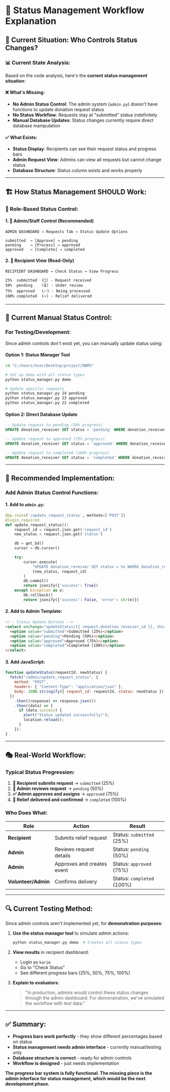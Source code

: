 # 🔄 Status Management Workflow Explanation

## 🤔 **Current Situation: Who Controls Status Changes?**

### **📊 Current State Analysis:**

Based on the code analysis, here's the **current status management situation**:

#### **❌ What's Missing:**

- **No Admin Status Control**: The admin system (`admin.py`) doesn't have functions to update donation request status
- **No Status Workflow**: Requests stay at "submitted" status indefinitely
- **Manual Database Updates**: Status changes currently require direct database manipulation

#### **✅ What Exists:**

- **Status Display**: Recipients can see their request status and progress bars
- **Admin Request View**: Admins can view all requests but cannot change status
- **Database Structure**: Status column exists and works properly

---

## 🏗️ **How Status Management SHOULD Work:**

### **👥 Role-Based Status Control:**

#### **1. 🎯 Admin/Staff Control (Recommended)**

```
ADMIN DASHBOARD → Requests Tab → Status Update Options

submitted  → [Approve] → pending
pending    → [Process] → approved
approved   → [Complete] → completed
```

#### **2. 📱 Recipient View (Read-Only)**

```
RECIPIENT DASHBOARD → Check Status → View Progress

25%  submitted  (📄) - Request received
50%  pending    (⏳) - Under review
75%  approved   (✅) - Being processed
100% completed  (⭐) - Relief delivered
```

---

## 🔧 **Current Manual Status Control:**

### **For Testing/Development:**

Since admin controls don't exist yet, you can manually update status using:

#### **Option 1: Status Manager Tool**

```bash
cd "C:/Users/User/Desktop/project/DBMS"

# Set up demo with all status types
python status_manager.py demo

# Update specific requests
python status_manager.py 24 pending
python status_manager.py 23 approved
python status_manager.py 22 completed
```

#### **Option 2: Direct Database Update**

```sql
-- Update request to pending (50% progress)
UPDATE donation_receiver SET status = 'pending' WHERE donation_receiver_id = 23;

-- Update request to approved (75% progress)
UPDATE donation_receiver SET status = 'approved' WHERE donation_receiver_id = 22;

-- Update request to completed (100% progress)
UPDATE donation_receiver SET status = 'completed' WHERE donation_receiver_id = 21;
```

---

## 🎯 **Recommended Implementation:**

### **Add Admin Status Control Functions:**

#### **1. Add to `admin.py`:**

```python
@bp.route('/update_request_status', methods=['POST'])
@login_required
def update_request_status():
    request_id = request.json.get('request_id')
    new_status = request.json.get('status')

    db = get_bd()
    cursor = db.cursor()

    try:
        cursor.execute(
            "UPDATE donation_receiver SET status = %s WHERE donation_receiver_id = %s",
            (new_status, request_id)
        )
        db.commit()
        return jsonify({'success': True})
    except Exception as e:
        db.rollback()
        return jsonify({'success': False, 'error': str(e)})
```

#### **2. Add to Admin Template:**

```html
<!-- Status Update Buttons -->
<select onchange="updateStatus({{ request.donation_receiver_id }}, this.value)">
  <option value="submitted">Submitted (25%)</option>
  <option value="pending">Pending (50%)</option>
  <option value="approved">Approved (75%)</option>
  <option value="completed">Completed (100%)</option>
</select>
```

#### **3. Add JavaScript:**

```javascript
function updateStatus(requestId, newStatus) {
  fetch("/admin/update_request_status", {
    method: "POST",
    headers: { "Content-Type": "application/json" },
    body: JSON.stringify({ request_id: requestId, status: newStatus }),
  })
    .then((response) => response.json())
    .then((data) => {
      if (data.success) {
        alert("Status updated successfully!");
        location.reload();
      }
    });
}
```

---

## 🎭 **Real-World Workflow:**

### **Typical Status Progression:**

1. **📝 Recipient submits request** → `submitted` (25%)
2. **👀 Admin reviews request** → `pending` (50%)
3. **✅ Admin approves and assigns** → `approved` (75%)
4. **🚚 Relief delivered and confirmed** → `completed` (100%)

### **Who Does What:**

| Role                | Action                     | Result                     |
| ------------------- | -------------------------- | -------------------------- |
| **Recipient**       | Submits relief request     | Status: `submitted` (25%)  |
| **Admin**           | Reviews request details    | Status: `pending` (50%)    |
| **Admin**           | Approves and creates event | Status: `approved` (75%)   |
| **Volunteer/Admin** | Confirms delivery          | Status: `completed` (100%) |

---

## 🔍 **Current Testing Method:**

Since admin controls aren't implemented yet, for **demonstration purposes**:

1. **Use the status manager tool** to simulate admin actions:

   ```bash
   python status_manager.py demo  # Creates all status types
   ```

2. **View results** in recipient dashboard:

   - Login as `karim`
   - Go to "Check Status"
   - See different progress bars (25%, 50%, 75%, 100%)

3. **Explain to evaluators**:
   > "In production, admins would control these status changes through the admin dashboard. For demonstration, we've simulated the workflow with test data."

---

## ✅ **Summary:**

- **Progress bars work perfectly** - they show different percentages based on status
- **Status management needs admin interface** - currently manual/testing only
- **Database structure is correct** - ready for admin controls
- **Workflow is designed** - just needs implementation

**The progress bar system is fully functional. The missing piece is the admin interface for status management, which would be the next development phase.**
